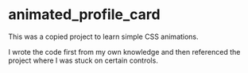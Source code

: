 # animated_profile_card

This was a copied project to learn simple CSS animations. 

I wrote the code first from my own knowledge and then referenced the project where I was stuck on certain controls.

[](animated_profile_card.mov)